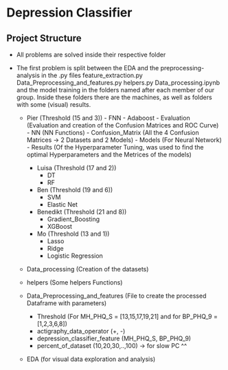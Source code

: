 # Depression Classifier

## Project Structure

- All problems are solved inside their respective folder
- The first problem is split between the EDA and the preprocessing-analysis in the .py files feature_extraction.py Data_Preprocessing_and_features.py helpers.py Data_processing.ipynb and the model training in the folders named after each member of our group. Inside these folders there are the machines, as well as folders with some (visual) results. 

    - Pier (Threshold (15 and 3))
            - FNN
            - Adaboost
            - Evaluation (Evaluation and creation of the Confusion Matrices and ROC Curve)
            - NN (NN Functions)
            - Confusion_Matrix (All the 4 Confusion Matrices -> 2 Datasets and 2 Models)
            - Models (For Neural Network)
            - Results (Of the Hyperparameter Tuning, was used to find the optimal Hyperparameters and the Metrices of the models)       
        - Luisa (Threshold (17 and 2))
            - DT
            - RF
        - Ben (Threshold (19 and 6))
            - SVM
            - Elastic Net
        - Benedikt (Threshold (21 and 8))
            - Gradient_Boosting
            - XGBoost
        - Mo (Threshold (13 and 1))
            - Lasso
            - Ridge
            - Logistic Regression

    - Data_processing (Creation of the datasets)
    - helpers (Some helpers Functions)
    - Data_Preprocessing_and_features (File to create the processed Dataframe with parameters)
        - Threshold (For MH_PHQ_S = [13,15,17,19,21] and for BP_PHQ_9 = [1,2,3,6,8])
        - actigraphy_data_operator (+, -)
        - depression_classifier_feature (MH_PHQ_S, BP_PHQ_9)
        - percent_of_dataset (10,20,30,..,100) -> for slow PC ^^
    - EDA (for visual data exploration and analysis)
